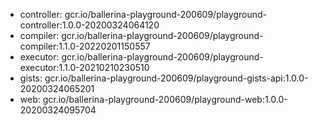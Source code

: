 - controller: gcr.io/ballerina-playground-200609/playground-controller:1.0.0-20200324064120
- compiler: gcr.io/ballerina-playground-200609/playground-compiler:1.1.0-20220201150557
- executor: gcr.io/ballerina-playground-200609/playground-executor:1.1.0-20210210230510
- gists: gcr.io/ballerina-playground-200609/playground-gists-api:1.0.0-20200324065201
- web: gcr.io/ballerina-playground-200609/playground-web:1.0.0-20200324095704

